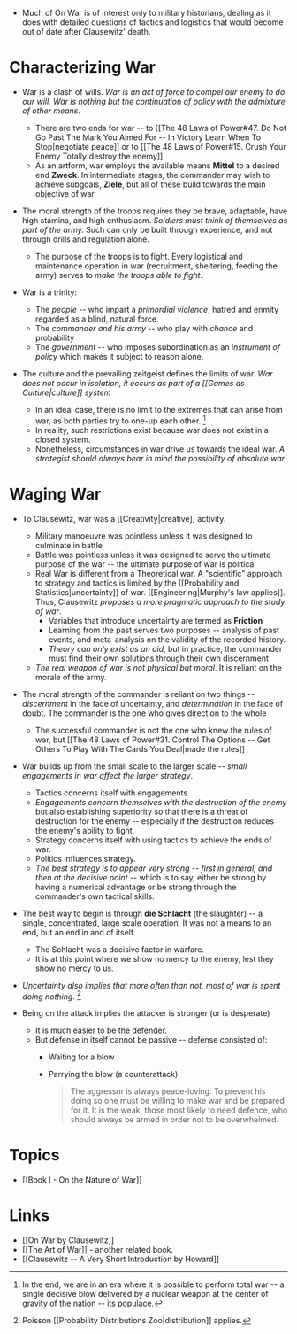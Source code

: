 * Much of On War is of interest only to military historians, dealing as it does with detailed questions of tactics and logistics that would become out of date after Clausewitz' death.
# Characterizing War
* War is a clash of wills. *War is an act of force to compel our enemy to do our will. War is nothing but the continuation of policy with the admixture of other means*.
	* There are two ends for war -- to [[The 48 Laws of Power#47. Do Not Go Past The Mark You Aimed For -- In Victory Learn When To Stop|negotiate peace]] or to [[The 48 Laws of Power#15. Crush Your Enemy Totally|destroy the enemy]].
	* As an artform, war employs the available means **Mittel** to a desired end **Zweck**. In intermediate stages, the commander may wish to achieve subgoals, **Ziele**, but all of these build towards the main objective of war. 

* The moral strength of the troops requires they be brave, adaptable, have high stamina, and high enthusiasm. *Soldiers must think of themselves as part of the army.* Such can only be built through experience, and not through drills and regulation alone. 
	* The purpose of the troops is to fight. Every logistical and maintenance operation in war (recruitment, sheltering, feeding the army) serves to *make the troops able to fight.* 

* War is a trinity: 
	* The *people* -- who impart a *primordial violence*, hatred and enmity regarded as a blind, natural force. 
	* The *commander and his army* -- who  play with *chance* and probability  
	* The *government* -- who imposes subordination as an *instrument of policy* which makes it subject  to reason alone. 

* The culture and the prevailing zeitgeist defines the limits of war.  *War does not occur in isolation, it occurs as part of a [[Games as Culture|culture]] system*
	* In an ideal case, there is no limit to the extremes that can arise from war, as both parties try to one-up each other.  [^2]
	* In reality, such restrictions exist because war does not exist in a closed system. 
	* Nonetheless, circumstances in war drive us towards the ideal war. *A strategist should always bear in mind the possibility of absolute war*. 

# Waging War 
* To Clausewitz, war was a [[Creativity|creative]] activity.
	* Military manoeuvre was pointless unless it was designed to culminate in battle
	* Battle was pointless unless it was designed to serve the ultimate purpose of the war -- the ultimate purpose of war is political
	* Real War is different from a Theoretical war. A "scientific" approach to strategy and tactics is limited by the [[Probability and Statistics|uncertainty]] of war. [[Engineering|Murphy's law applies]].  Thus, Clausewitz *proposes a more pragmatic approach to the study of war*. 
		* Variables that introduce uncertainty are termed as **Friction**
		* Learning from the past serves two purposes -- analysis of past events, and meta-analysis on the validity of the recorded history.
		* *Theory can only exist as an aid*, but in practice, the commander must find their own solutions through their own discernment 
	* *The real weapon of war is not physical but moral*. It is reliant on the morale of the army.

* The moral strength of the commander is reliant on two things -- *discernment* in the face of uncertainty, and *determination* in the face of doubt. The commander is the one who gives direction to the whole
	* The successful commander is not the one who knew the rules of war, but [[The 48 Laws of Power#31. Control The Options -- Get Others To Play With The Cards You Deal|made the rules]]

* War builds up from the small scale to the larger scale -- *small engagements in war affect the larger strategy*. 
	* Tactics concerns itself with engagements.
	* *Engagements concern themselves with the destruction of the enemy* but also establishing superiority so that there is a threat of destruction for the enemy -- especially if the destruction reduces the enemy's ability to fight.
	* Strategy concerns itself with using tactics to achieve the ends of war. 
	* Politics influences strategy. 
	* *The best strategy is to appear very strong -- first in general, and then at the decisive point* -- which is to say, either be strong by having a numerical advantage or be strong through the commander's own tactical skills.

* The best way to begin is through **die Schlacht** (the slaughter) -- a single, concentrated, large scale operation. It was not a means to an end, but an end in and of itself.
	* The Schlacht was a decisive factor in warfare. 
	* It is at this point where we show no mercy to the enemy, lest they show no mercy to us. 

* *Uncertainty also implies that more often than not, most of war is spent doing nothing*.  [^1]

* Being on the attack implies the attacker is stronger (or is desperate)
	* It is much easier to be the defender. 
	* But defense in itself cannot be passive -- defense consisted of:
		* Waiting for a blow
		* Parrying the blow (a counterattack)

		  >The aggressor is always peace-loving. To prevent his doing so one must be willing to make war and be prepared for it. It is the weak, those most likely to need defence, who should always be armed in order not to be overwhelmed.

[^1]: Poisson [[Probability Distributions Zoo|distribution]] applies. 
[^2]: In the end, we are in an era where it is possible to perform total war -- a single decisive blow delivered by a nuclear weapon at the center of gravity of the nation -- its populace.
# Topics
* [[Book I - On the Nature of War]]

# Links
* [[On War by Clausewitz]]
* [[The Art of War]] - another related book.
* [[Clausewitz -- A Very Short Introduction by Howard]]